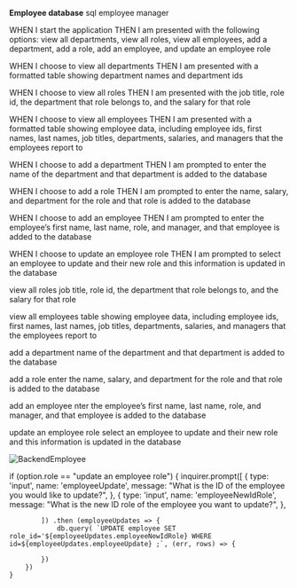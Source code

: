 **Employee database**
sql employee manager


<!-- npm install jest ?? -->

WHEN I start the application
THEN I am presented with the following options: view all departments, view all roles, view all employees, add a department, add a role, add an employee, and update an employee role

WHEN I choose to view all departments
THEN I am presented with a formatted table showing department names and department ids

WHEN I choose to view all roles
THEN I am presented with the job title, role id, the department that role belongs to, and the salary for that role

WHEN I choose to view all employees
THEN I am presented with a formatted table showing employee data, including employee ids, first names, last names, job titles, departments, salaries, and managers that the employees report to

WHEN I choose to add a department
THEN I am prompted to enter the name of the department and that department is added to the database

WHEN I choose to add a role
THEN I am prompted to enter the name, salary, and department for the role and that role is added to the database

WHEN I choose to add an employee
THEN I am prompted to enter the employee’s first name, last name, role, and manager, and that employee is added to the database

WHEN I choose to update an employee role
THEN I am prompted to select an employee to update and their new role and this information is updated in the database



view all roles
job title, role id, the department that role belongs to, and the salary for that role

view all employees
table showing employee data, including employee ids, first names, last names, job titles, departments, salaries, and managers that the employees report to

add a department
name of the department and that department is added to the database

add a role
enter the name, salary, and department for the role and that role is added to the database

add an employee
nter the employee’s first name, last name, role, and manager, and that employee is added to the database

update an employee role
select an employee to update and their new role and this information is updated in the database


![BackendEmployee](https://github.com/seth20smith/Employee_database_12/assets/91171134/3b1a06cf-9aae-46e8-98b5-684f80ae7683)




   if (option.role == "update an employee role") {
            inquirer.prompt([
                {
                    type: 'input',
                    name: 'employeeUpdate',
                    message: "What is the ID of the employee you would like to update?",
                },
                {
                    type: 'input',
                    name: 'employeeNewIdRole',
                    message: "What is the new ID role of the employee you want to update?",
                },
                
            ]) .then (employeeUpdates => {
                db.query( `UPDATE employee SET role_id='${employeeUpdates.employeeNewIdRole} WHERE id=${employeeUpdates.employeeUpdate} ;`, (err, rows) => {

            })
        })
    }

